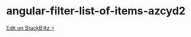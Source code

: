 # angular-filter-list-of-items-azcyd2

[Edit on StackBlitz ⚡️](https://stackblitz.com/edit/angular-filter-list-of-items-azcyd2)